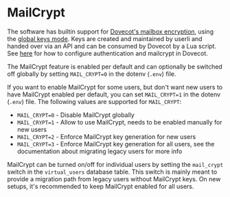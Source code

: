 # MailCrypt

The software has builtin support for
[Dovecot's mailbox encryption](https://doc.dovecot.org/2.3/configuration_manual/mail_crypt_plugin/), using the
[global keys mode](https://doc.dovecot.org/2.3/configuration_manual/mail_crypt_plugin/#global-keys).
Keys are created and maintained by userli and handed over via an API and can
be consumed by Dovecot by a Lua script. See [here](../installation/dovecot.md)
for how to configure authentication and mailcrypt in Dovecot.

The MailCrypt feature is enabled per default and can optionally be switched
off globally by setting `MAIL_CRYPT=0` in the dotenv (`.env`) file.

If you want to enable MailCrypt for some users, but don't want new users to
have MailCrypt enabled per default, you can set `MAIL_CRYPT=1` in the dotenv
(`.env`) file. The following values are supported for `MAIL_CRYPT`:

* `MAIL_CRYPT=0` - Disable MailCrypt globally
* `MAIL_CRYPT=1` - Allow to use MailCrypt, needs to be enabled manually for new
                   users
* `MAIL_CRYPT=2` - Enforce MailCrypt key generation for new users
* `MAIL_CRYPT=3` - Enforce MailCrypt key generation for all users, see the
                   documentation about migrating legacy users for more info

MailCrypt can be turned on/off for individual users by setting the `mail_crypt`
switch in the `virtual_users` database table. This switch is mainly meant to
provide a migration path from legacy users without MailCrypt keys. On new
setups, it's recommended to keep MailCrypt enabled for all users.
